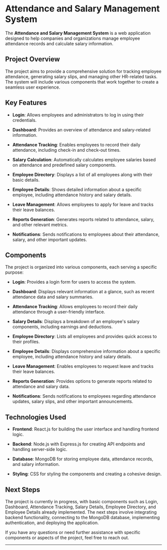 # Attendance and Salary Management System

The **Attendance and Salary Management System** is a web application designed to help companies and organizations manage employee attendance records and calculate salary information.

## Project Overview

The project aims to provide a comprehensive solution for tracking employee attendance, generating salary slips, and managing other HR-related tasks. The system will include various components that work together to create a seamless user experience.

## Key Features

- **Login**: Allows employees and administrators to log in using their credentials.

- **Dashboard**: Provides an overview of attendance and salary-related information.

- **Attendance Tracking**: Enables employees to record their daily attendance, including check-in and check-out times.

- **Salary Calculation**: Automatically calculates employee salaries based on attendance and predefined salary components.

- **Employee Directory**: Displays a list of all employees along with their basic details.

- **Employee Details**: Shows detailed information about a specific employee, including attendance history and salary details.

- **Leave Management**: Allows employees to apply for leave and tracks their leave balances.

- **Reports Generation**: Generates reports related to attendance, salary, and other relevant metrics.

- **Notifications**: Sends notifications to employees about their attendance, salary, and other important updates.

## Components

The project is organized into various components, each serving a specific purpose:

- **Login**: Provides a login form for users to access the system.

- **Dashboard**: Displays relevant information at a glance, such as recent attendance data and salary summaries.

- **Attendance Tracking**: Allows employees to record their daily attendance through a user-friendly interface.

- **Salary Details**: Displays a breakdown of an employee's salary components, including earnings and deductions.

- **Employee Directory**: Lists all employees and provides quick access to their profiles.

- **Employee Details**: Displays comprehensive information about a specific employee, including attendance history and salary details.

- **Leave Management**: Enables employees to request leave and tracks their leave balances.

- **Reports Generation**: Provides options to generate reports related to attendance and salary data.

- **Notifications**: Sends notifications to employees regarding attendance updates, salary slips, and other important announcements.

## Technologies Used

- **Frontend**: React.js for building the user interface and handling frontend logic.

- **Backend**: Node.js with Express.js for creating API endpoints and handling server-side logic.

- **Database**: MongoDB for storing employee data, attendance records, and salary information.

- **Styling**: CSS for styling the components and creating a cohesive design.

## Next Steps

The project is currently in progress, with basic components such as Login, Dashboard, Attendance Tracking, Salary Details, Employee Directory, and Employee Details already implemented. The next steps involve integrating backend functionality, connecting to the MongoDB database, implementing authentication, and deploying the application.

If you have any questions or need further assistance with specific components or aspects of the project, feel free to reach out.

---
